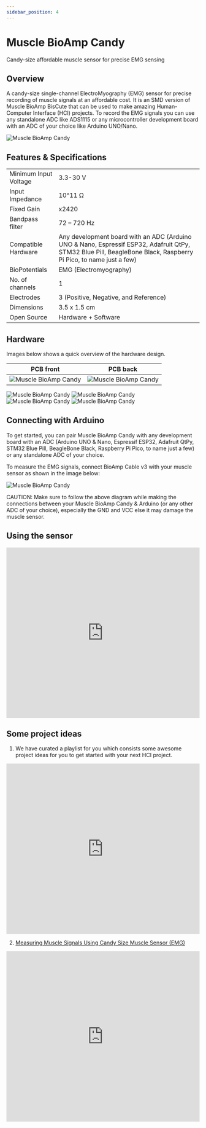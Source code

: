 ```yaml
---
sidebar_position: 4
---
```


# Muscle BioAmp Candy
Candy-size affordable muscle sensor for precise EMG sensing

## Overview
A candy-size single-channel ElectroMyography (EMG) sensor for precise recording of muscle signals at an affordable cost. It is an SMD version of Muscle BioAmp BisCute that can be used to make amazing Human-Computer Interface (HCI) projects. To record the EMG signals you can use any standalone ADC like ADS1115 or any microcontroller development board with an ADC of your choice like Arduino UNO/Nano.

![Muscle BioAmp Candy](img/Muscle%20BioAmp%20Candy/Muscle-BioAmp-Candy-front.jpg) 

## Features & Specifications

|||
| :------- | :-------- |
|Minimum Input Voltage|3.3-30 V|
|Input Impedance|10^11 Ω|
|Fixed Gain|x2420|
|Bandpass filter|72 – 720 Hz|
|Compatible Hardware|Any development board with an ADC (Arduino UNO & Nano, Espressif ESP32, Adafruit QtPy, STM32 Blue Pill, BeagleBone Black, Raspberry Pi Pico, to name just a few)|
|BioPotentials|EMG (Electromyography)|
|No. of channels|1|
|Electrodes|3 (Positive, Negative, and Reference)|
|Dimensions|3.5 x 1.5 cm|
|Open Source|Hardware + Software|


## Hardware
Images below shows a quick overview of the hardware design.

| PCB front | PCB back |
| :-------: | :--------: |
| ![Muscle BioAmp Candy](img/Muscle%20BioAmp%20Candy/PCBfront.png) | ![Muscle BioAmp Candy](img/Muscle%20BioAmp%20Candy/PCBback.png) |

![Muscle BioAmp Candy](img/Muscle%20BioAmp%20Candy/Muscle%20BioAmp%20Candy_front.png)
![Muscle BioAmp Candy](img/Muscle%20BioAmp%20Candy/Muscle%20BioAmp%20Candy_back.png)
![Muscle BioAmp Candy](img/Muscle%20BioAmp%20Candy/dimensions.png)
![Muscle BioAmp Candy](img/Muscle%20BioAmp%20Candy/schematic.png)


## Connecting with Arduino

To get started, you can pair Muscle BioAmp Candy with any development board with an ADC (Arduino UNO & Nano, Espressif ESP32, Adafruit QtPy, STM32 Blue Pill, BeagleBone Black, Raspberry Pi Pico, to name just a few) or any standalone ADC of your choice.

To measure the EMG signals, connect BioAmp Cable v3 with your muscle sensor as shown in the image below:

![Muscle BioAmp Candy](img/Muscle%20BioAmp%20Candy/Muscle-BioAmp-Candy-Arduino-EMG-Recording.jpg)

CAUTION: Make sure to follow the above diagram while making the connections between your Muscle BioAmp Candy & Arduino (or any other ADC of your choice), especially the GND and VCC else it may damage the muscle sensor.

## Using the sensor

<iframe width="100%" height="444" src="https://www.youtube.com/embed/lPX2TGBcHOA" title="How to use Muscle BioAmp Candy? | Muscle Sensor (EMG) | @Arduino | Upside Down Labs" frameborder="0" allow="accelerometer; autoplay; clipboard-write; encrypted-media; gyroscope; picture-in-picture; web-share" allowfullscreen></iframe>


## Some project ideas

1. We have curated a playlist for you which consists some awesome project ideas for you to get started with your next HCI project.
<iframe width="100%" height="444" src="https://www.youtube.com/embed/videoseries?list=PLtkEloJ7UnkQIoz1HK4IXWujCB8hKdiKU" title="YouTube video player" frameborder="0" allow="accelerometer; autoplay; clipboard-write; encrypted-media; gyroscope; picture-in-picture; web-share" allowfullscreen></iframe>

2. [Measuring Muscle Signals Using Candy Size Muscle Sensor (EMG)](/docs/Experiments/EMG%20Experiments/BisCute%20Visualize%20EMG/Candy_Visualize%20EMG.md)


<iframe width="100%" height="444" src="https://www.youtube.com/embed/lPX2TGBcHOA?feature=oembed&autoplay=0" title="YouTube video player" frameborder="0" allow="accelerometer; autoplay; clipboard-write; encrypted-media; gyroscope; picture-in-picture; web-share" allowfullscreen></iframe> 

